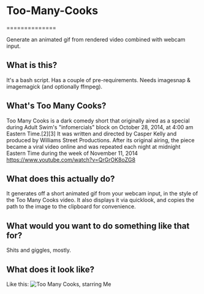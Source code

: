 # Too-Many-Cooks
==============

Generate an animated gif from rendered video combined with webcam input.

## What is this?
It's a bash script. Has a couple of pre-requirements. Needs imagesnap & imagemagick (and optionally ffmpeg).

## What's Too Many Cooks?
Too Many Cooks is a dark comedy short that originally aired as a special during Adult Swim's "infomercials" block on October 28, 2014, at 4:00 am Eastern Time.[2][3] It was written and directed by Casper Kelly and produced by Williams Street Productions. After its original airing, the piece became a viral video online and was repeated each night at midnight Eastern Time during the week of November 11, 2014
https://www.youtube.com/watch?v=QrGrOK8oZG8

## What does this actually do?
It generates off a short animated gif from your webcam input, in the style of the Too Many Cooks video. It also displays it via quicklook, and copies the path to the image to the clipboard for convenience.

## What would you want to do something like that for?
Shits and giggles, mostly.

## What does it look like?
Like this:
![Too Many Cooks, starring Me](https://raw.githubusercontent.com/Lmd64/Too-Many-Cooks/master/Too_Many_Cooks_-141124224536.gif)
